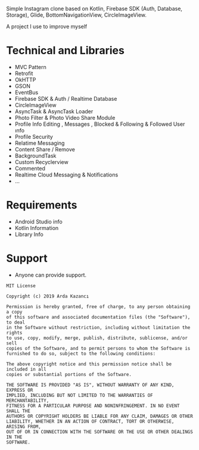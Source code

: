 Simple Instagram clone based on Kotlin, Firebase SDK (Auth, Database, Storage), Glide, BottomNavigationView, CircleImageView.

A project I use to improve myself

# Technical and Libraries
* MVC Pattern 
* Retrofit
* OkHTTP
* GSON
* EventBus 
* Firebase SDK & Auth / Realtime Database 
* CircleImageView
* AsyncTask & AsyncTask Loader 
* Photo Filter & Photo  Video Share Module
* Profile Info  Editing , Messages , Blocked & Following & Followed User ınfo 
* Profile Security 
* Relatime Messaging
* Content Share / Remove
* BackgroundTask 
* Custom Recyclerview 
* Commented 
* Realtime Cloud Messaging & Notifications
* ...

# Requirements

* Android Studio info
* Kotlin Information
* Library Info 


# Support
* Anyone can provide support.

```
MIT License

Copyright (c) 2019 Arda Kazancı

Permission is hereby granted, free of charge, to any person obtaining a copy
of this software and associated documentation files (the "Software"), to deal
in the Software without restriction, including without limitation the rights
to use, copy, modify, merge, publish, distribute, sublicense, and/or sell
copies of the Software, and to permit persons to whom the Software is
furnished to do so, subject to the following conditions:

The above copyright notice and this permission notice shall be included in all
copies or substantial portions of the Software.

THE SOFTWARE IS PROVIDED "AS IS", WITHOUT WARRANTY OF ANY KIND, EXPRESS OR
IMPLIED, INCLUDING BUT NOT LIMITED TO THE WARRANTIES OF MERCHANTABILITY,
FITNESS FOR A PARTICULAR PURPOSE AND NONINFRINGEMENT. IN NO EVENT SHALL THE
AUTHORS OR COPYRIGHT HOLDERS BE LIABLE FOR ANY CLAIM, DAMAGES OR OTHER
LIABILITY, WHETHER IN AN ACTION OF CONTRACT, TORT OR OTHERWISE, ARISING FROM,
OUT OF OR IN CONNECTION WITH THE SOFTWARE OR THE USE OR OTHER DEALINGS IN THE
SOFTWARE.
```
